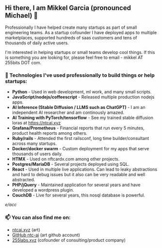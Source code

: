 ## Hi there, I am Mikkel Garcia (pronounced Michael) 👋 

Professionally I have helped create many startups as part of small engineering teams.
As a startup cofounder I have deployed apps to multiple marketplaces, supported hundreds of saas customers and tens of thousands of daily active users.

I'm interested in helping startups or small teams develop cool things. If this is something you are looking for, please feel free to email - mikkel AT 255bits DOT com.

### 🌱 Technologies I've used professionally to build things or help startups:

- **Python** - Used in web development, ml work, and many small scripts.
- **JavaScript/nodejs/coffeescript** - Released multiple production nodejs apps.
- **AI Inference (Stable Diffusion / LLMS such as ChatGPT)** - I am an independent AI researcher and am continously amazed.
- **AI Training with PyTorch/tensorflow** - See my trained stable diffusion loras at https://ntcai.xyz
- **Grafana/Prometheus** - Financial reports that run every 5 minutes, product health reports among others.
- **Ruby/rails** - Attended the first railsconf, long time builder/consultant across many startups.
- **Docker/docker swarm** - Custom deployment for my apps that serve thousands of users daily.
- **HTMX** - Used on nftcardx.com among other projects.
- **Postgres/MariaDB** - Several projects deployed using SQL.
- **React** - Used in multiple live applications. Can lead to leaky abstractions and hard to debug issues but it also can be very readable and well abstracted.
- **PHP/jQuery** - Maintained application for several years and have developed a wordpress plugin.
- **CouchDB** - Live for several years, this nosql database is powerful.

*e/acc*

### 📫 You can also find me on:
- [ntcai.xyz](https://ntcai.xyz) (art)
- [GitHub ntc-ai](https://github.com/ntc-ai) (art github account)
- [255labs.xyz](https://255labs.xyz) (cofounder of consulting/product company)

